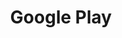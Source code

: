 ---
logohandle: google_play
sort: googleplay
title: Google Play
website: https://play.google.com/
wikipedia: https://en.wikipedia.org/wiki/Google_Play
---